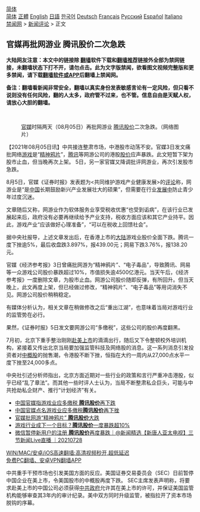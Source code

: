  <!-- 面包屑导航 --> <div class="breadcrumb"><!-- GTranslate: https://gtranslate.io/ -->  <div class="switcher notranslate">  <div class="selected">  <a href="#" onclick="return false;"> 简体</a>  </div>  <div class="option">  <a href="https://www.bannedbook.org" onclick="doGTranslate('zh-CN|zh-CN');jQuery('div.switcher div.selected a').html(jQuery(this).html());return false;" title="简体中文" class="nturl selected"> 简体</a>  <a href="https://www.bannedbook.org/zh-tw/" onclick="doGTranslate('zh-CN|zh-TW');jQuery('div.switcher div.selected a').html(jQuery(this).html());return false;" title="繁體中文" class="nturl"> 正體</a>  <a href="https://www.bannedbook.org/en/" onclick="doGTranslate('zh-CN|en');jQuery('div.switcher div.selected a').html(jQuery(this).html());return false;" title="English" class="nturl"> English</a>  <a href="https://www.bannedbook.org/ja/" onclick="doGTranslate('zh-CN|ja');jQuery('div.switcher div.selected a').html(jQuery(this).html());return false;" title="日本語" class="nturl"> 日語</a>  <a href="https://www.bannedbook.org/ko/" onclick="doGTranslate('zh-CN|ko');jQuery('div.switcher div.selected a').html(jQuery(this).html());return false;" title="한국어" class="nturl"> 한국어</a>  <a href="https://www.bannedbook.org/de/" onclick="doGTranslate('zh-CN|de');jQuery('div.switcher div.selected a').html(jQuery(this).html());return false;" title="Deutsch" class="nturl"> Deutsch</a>  <a href="https://www.bannedbook.org/fr/" onclick="doGTranslate('zh-CN|fr');jQuery('div.switcher div.selected a').html(jQuery(this).html());return false;" title="Français" class="nturl"> Français</a>  <a href="https://www.bannedbook.org/ru/" onclick="doGTranslate('zh-CN|ru');jQuery('div.switcher div.selected a').html(jQuery(this).html());return false;" title="Русский" class="nturl"> Русский</a>  <a href="https://www.bannedbook.org/es/" onclick="doGTranslate('zh-CN|es');jQuery('div.switcher div.selected a').html(jQuery(this).html());return false;" title="Español" class="nturl"> Español</a>  <a href="https://www.bannedbook.org/it/" onclick="doGTranslate('zh-CN|it');jQuery('div.switcher div.selected a').html(jQuery(this).html());return false;" title="Italiano" class="nturl"> Italiano</a>  </div>  </div>      <div class='breadcrumb-sub'><!-- Breadcrumb NavXT 6.3.0 --> <a href="https://www.bannedbook.org/" class="home">禁闻网</a> &gt; <a href="https://www.bannedbook.org/bnews/comments/" class="category">新闻评论</a> &gt; 正文</div></div><h2>官媒再批网游业 腾讯股价二次急跌</h2> <p class="notice"><b>大陆网友注意：本文中的链接除 <a href="https://github.com/bannedbook/fanqiang" >翻墙</a>软件下载和<a href="https://github.com/killgcd/justmysocks/blob/master/README.md">翻墙推荐</a>链接外全部为禁网链接，未翻墙状态下打不开，请勿点击。此为文字版禁闻，欲看图文视频完整版和更多禁闻，请下载<a href="https://github.com/bannedbook/fanqiang">翻墙软件或APP</a>后翻墙上禁闻网。</p><p>备注：翻墙看新闻非常安全，翻墙以真实身份发表敏感言论有一定风险，但只看不说则没有任何风险，翻的人太多，政府管不过来，也不管。信息自由是天赋人权，请放心大胆的翻墙。</b></p>  <div class="entry"> <br /> <figure><a href="https://i2.wp.com/upload-images-bucket-v64rleca837do.s3.eu-west-1.amazonaws.com/wp-content/uploads/2021/03/14194621/Screen-Shot-2021-03-14-at-15.45.47.png?fit=1408%2C834&#038;ssl=1" data-caption="官媒时隔两天（08月05日）再批网游业 腾讯股价二次急跌。（网络图片）"></a><figcaption class="wp-caption-text"><a href="https://www.bannedbook.org/bnews/tag/%E5%AE%98%E5%AA%92/" class="st_tag internal_tag" rel="tag" title="标签 官媒 下的日志">官媒</a>时隔两天（08月05日）再批网游业 <a href="https://www.bannedbook.org/bnews/tag/%E8%85%BE%E8%AE%AF%E8%82%A1%E4%BB%B7/" class="st_tag internal_tag" rel="tag" title="标签 腾讯股价 下的日志">腾讯股价</a>二次急跌。（网络图片）</figcaption></figure> <p>【2021年08月05日讯】中共接连整肃市场，中港股市动荡不安。官媒3日发文痛批网络<a href="https://www.bannedbook.org/bnews/tag/%e6%b8%b8%e6%88%8f/" class="st_tag internal_tag" rel="tag" title="标签 游戏 下的日志">游戏</a>是“<a href="https://www.bannedbook.org/bnews/tag/%E7%B2%BE%E7%A5%9E%E9%B8%A6%E7%89%87/" class="st_tag internal_tag" rel="tag" title="标签 精神鸦片 下的日志">精神鸦片</a>”，<a href="https://www.bannedbook.org/bnews/tag/%e8%85%be%e8%ae%af/" class="st_tag internal_tag" rel="tag" title="标签 腾讯 下的日志">腾讯</a>等网游公司的港股<a href="https://www.bannedbook.org/bnews/tag/%E8%82%A1%E4%BB%B7/" class="st_tag internal_tag" rel="tag" title="标签 股价 下的日志">股价</a>应声暴跌。此文短暂下架为股市止血，但当晚再次上架。 5日，另一家官媒又降调批评网游业，再次引发股市急跌。</p> <p>8月5日，官媒《证券时报》发表题为&lt;共同维护游戏产业健康发展&gt;的<span class='wp_keywordlink_affiliate'><a href="https://www.bannedbook.org/bnews/comments/" title="新闻评论" target="_blank">评论</a></span>称，网游业是“是<span class='wp_keywordlink_affiliate'><a href="https://www.bannedbook.org/" title="中国" target="_blank">中国</a></span>长期鼓励新兴产业发展壮大的硕果”，但需要在行业<span class='wp_keywordlink'><a href="https://www.bannedbook.org/forum11/topic335.html" title="禁片：发展中出现的问题，只能靠发展解决？" target="_blank">发展中</a></span>防止青少年过度沉迷。</p>  <p>文章随后又称，网游业作为软体服务业享受税收优惠“也受到诟病”，在该行业已发展起来后，政府没有必要再继续给予产业支持，税收方面应该和其它产业持平。因此，游戏产业“应该做好心理准备”，“可以在税收上回馈社会”。</p> <p>据中央社报导，上述文章发出后，在香港上市的<span class='wp_keywordlink_affiliate'><a href="https://www.bannedbook.org/" title="大陆" target="_blank">大陆</a></span>游戏业股价全面下跌。腾讯一度下挫逾5%，最后收盘跌3.897%，报439.00元；网易下跌3.76%，报138.20元。</p>  <p>官媒《经济参考报》3日曾痛批网游为“精神鸦片”、“电子毒品”，导致腾讯、网易等一众游戏公司股价暴跌超过10%，市值损失逾4500亿港元。当天午后，《经济参考报》一度删除文章，为股市止血。网游公司股价随即反弹，有所回升。但当天晚上，此文再度上架，但已经做过修改，“精神鸦片”、“电子毒品”等用词消失不见。网游公司股价稍稍稳定。</p> <p>有媒体分析认为，相关文章在稍做修改之后“重出江湖”，也意味着当局对游戏行业的监管势在必行。</p>  <p>果然，《证券时报》5日发文要网游公司“多缴税”，这些公司的股价再度翻黑。</p> <p>7月初，北京下重手整治刚刚<a href="https://www.bannedbook.org/bnews/tag/%E8%B5%B4%E7%BE%8E%E4%B8%8A%E5%B8%82/" class="st_tag internal_tag" rel="tag" title="标签 赴美上市 下的日志">赴美上市</a>的滴滴出行，随后又下令整顿校外培训机构，紧接着又传出北京当局要加强监管科技及网络股的消息。这一系列消息引发投资者对<a href="https://www.bannedbook.org/bnews/tag/%E4%B8%AD%E6%A6%82%E8%82%A1/" class="st_tag internal_tag" rel="tag" title="标签 中概股 下的日志">中概股</a>的抛售潮，令港股不断下挫，恒指在大约一周内从27,000点水平一度下挫至24,000多点。</p>  <p>中央社引述分析师指出，北京方面近期对一些行业的政策和言行严重冲击港股，似乎已经“乱了章法”。而其他一些时评人士认为，当局不断整肃私企巨头，可能与中共抢劫私企财产、推行“计划经济”有关。</p> <ul class='op-related-articles' title='相关阅读'> <li><a href='https://www.bannedbook.org/bnews/headline/20210805/1600991.html' target='_blank'>中国官媒指游戏业应多缴税 <b>腾讯股价</b>再下跌</a></li> <li><a href='https://www.bannedbook.org/bnews/baitai/20210805/1600976.html' target='_blank'>中国官媒点名游戏业应多缴税<b>腾讯股价</b>再下挫</a></li> <li><a href='https://www.bannedbook.org/bnews/baitai/20210805/1600822.html' target='_blank'>官媒批网游“精神鸦片” <b>腾讯股价</b>大跌</a></li> <li><a href='https://www.bannedbook.org/bnews/comments/20210803/1599635.html' target='_blank'>游戏行业成下一个目标？<b>腾讯股价</b>一度暴跌超10%</a></li> <li><a href='https://www.bannedbook.org/bnews/bannedvideo/20210728/1595742.html' target='_blank'>微信暂停新用户的注册 <b>腾讯股价</b>再度暴跌｜@新闻精选【新唐人亚太电视】三节新闻Live直播 ｜20210728</a></li> </ul> <p class="texttj"> <a href="https://github.com/bannedbook/fanqiang/wiki/V2ray%E6%9C%BA%E5%9C%BA" target="_blank">WIN/MAC/安卓/iOS高速翻墙:高清视频秒开,超低延迟</a><br/> <a href="https://github.com/bannedbook/fanqiang/wiki/%E7%A6%81%E9%97%BB%E7%BD%91%E5%AE%89%E5%8D%93%E7%BF%BB%E5%A2%99%E6%96%B0%E9%97%BBAPP" target="_blank">免费PC翻墙、安卓VPN翻墙APP</a></p><p>中共重手干预市场也引发美国方面的反应。美国证券交易委员会（SEC）日前暂停中国企业在美上市，令美国股市的中概股再度下跌。 SEC主席发表声明称，将要求赴美上市的中国公司必须获得<a href="https://www.bannedbook.org/bnews/tag/%e4%b8%ad%e5%85%b1%e6%94%bf%e5%ba%9c/" class="st_tag internal_tag" rel="tag" title="标签 中共政府 下的日志">中共政府</a>允许其在美上市的许可，并保证美国监管机构能够审查其3年内的审计纪录。美中双方同时升级监管，被指拉开了资本市场脱钩的序幕。</p><a name='sharetosocial'></a>  <div style="margin-bottom:5px;padding-bottom:5px;clear:both"> <div id="archive-pix-1" class="banner-ads"> <!-- AuctionX Display platform tag START --> <div id="26318x728x90x621x_ADSLOT2" clicktrack="%%CLICK_URL_ESC%%"></div> <!-- AuctionX Display platform tag END --> </div> <div id="archive-pix-2" class="banner-ads"> <!-- AuctionX Display platform tag START --> <div id="26315x300x250x621x_ADSLOT2" clicktrack="%%CLICK_URL_ESC%%"></div> <!-- AuctionX Display platform tag END --> </div> </div>  <div id="archive-pix-1" class="banner-ads"> <!-- AuctionX Display platform tag START --> <div id="26318x728x90x621x_ADSLOT3" clicktrack="%%CLICK_URL_ESC%%"></div> <!-- AuctionX Display platform tag END --> </div> </div><!--END ENTRY--> 